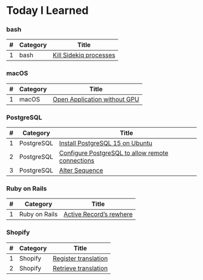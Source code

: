 # Today I Learned

### bash
| # | Category | Title |
|---| -------- | ----- |
| 1 | bash | [Kill Sidekiq processes](./bash/kill-sidekiq-process.md) |

### macOS
| # | Category | Title |
|---| -------- | ----- |
| 1 | macOS | [Open Application without GPU](./macOS/open-application-without-gpu.md) |

### PostgreSQL
| # | Category | Title |
|---| -------- | ----- |
| 1 | PostgreSQL | [Install PostgreSQL 15 on Ubuntu](./PostgreSQL/install-postgresql15-on-ubuntu.md) |
| 2 | PostgreSQL | [Configure PostgreSQL to allow remote connections](./PostgreSQL/configure-postgresql-to-allow-remote-connections.md) |
| 3 | PostgreSQL | [Alter Sequence](./PostgreSQL/alter-sequence.md) |

### Ruby on Rails
| # | Category | Title |
|---| -------- | ----- |
| 1 | Ruby on Rails | [Active Record’s rewhere](./Rails/active-record-rewhere.md) |

### Shopify
| # | Category | Title |
|---| -------- | ----- |
| 1 | Shopify | [Register translation](./Shopify/Localizations/register-translation.md) |
| 2 | Shopify | [Retrieve translation](./Shopify/Localizations/retrieve-translation.md) |
